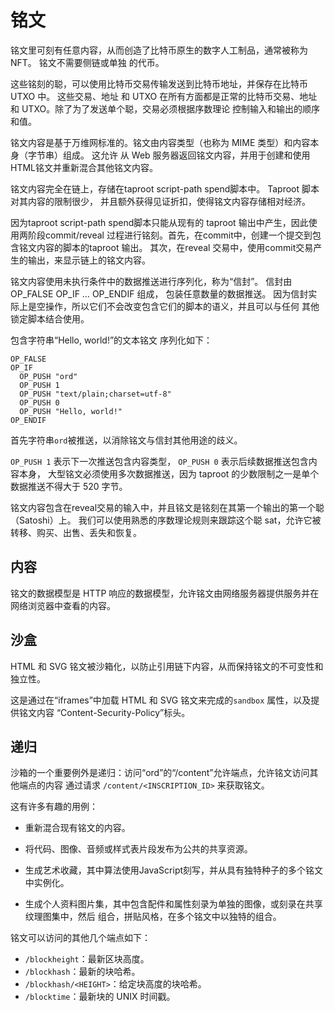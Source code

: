 铭文
============

铭文里可刻有任意内容，从而创造了比特币原生的数字人工制品，通常被称为 NFT。 铭文不需要侧链或单独
的代币。

这些铭刻的聪，可以使用比特币交易传输发送到比特币地址，并保存在比特币 UTXO 中。 这些交易、地址
和 UTXO 在所有方面都是正常的比特币交易、地址和 UTXO。除了为了发送单个聪，交易必须根据序数理论
控制输入和输出的顺序和值。

铭文内容是基于万维网标准的。铭文由内容类型（也称为 MIME 类型）和内容本身（字节串）组成。 这允许
从 Web 服务器返回铭文内容，并用于创建和使用HTML铭文并重新混合其他铭文内容。

铭文内容完全在链上，存储在taproot script-path spend脚本中。 Taproot 脚本对其内容的限制很少，
并且额外获得见证折扣，使得铭文内容存储相对经济。

因为taproot script-path spend脚本只能从现有的 taproot 输出中产生，因此使用两阶段commit/reveal
过程进行铭刻。首先，在commit中，创建一个提交到包含铭文内容的脚本的taproot 输出。 其次，在reveal
交易中，使用commit交易产生的输出，来显示链上的铭文内容。

铭文内容使用未执行条件中的数据推送进行序列化，称为“信封”。 信封由 OP_FALSE OP_IF … OP_ENDIF 组成，
包装任意数量的数据推送。 因为信封实际上是空操作，所以它们不会改变包含它们的脚本的语义，并且可以与任何
其他锁定脚本结合使用。

包含字符串“Hello, world!”的文本铭文 序列化如下：

```
OP_FALSE
OP_IF
  OP_PUSH "ord"
  OP_PUSH 1
  OP_PUSH "text/plain;charset=utf-8"
  OP_PUSH 0
  OP_PUSH "Hello, world!"
OP_ENDIF
```

首先字符串`ord`被推送，以消除铭文与信封其他用途的歧义。

`OP_PUSH 1` 表示下一次推送包含内容类型， `OP_PUSH 0` 表示后续数据推送包含内容本身，
大型铭文必须使用多次数据推送，因为 taproot 的少数限制之一是单个数据推送不得大于 520 字节。

铭文内容包含在reveal交易的输入中，并且铭文是铭刻在其第一个输出的第一个聪（Satoshi）上。 
我们可以使用熟悉的序数理论规则来跟踪这个聪 sat，允许它被转移、购买、出售、丢失和恢复。

内容
-------

铭文的数据模型是 HTTP 响应的数据模型，允许铭文由网络服务器提供服务并在网络浏览器中查看的内容。

沙盒
----------

HTML 和 SVG 铭文被沙箱化，以防止引用链下内容，从而保持铭文的不可变性和独立性。

这是通过在“iframes”中加载 HTML 和 SVG 铭文来完成的`sandbox` 属性，以及提供铭文内容
“Content-Security-Policy”标头。

递归
---------

沙箱的一个重要例外是递归：访问“ord”的“/content”允许端点，允许铭文访问其他端点的内容
通过请求 `/content/<INSCRIPTION_ID>` 来获取铭文。

这有许多有趣的用例：

- 重新混合现有铭文的内容。

- 将代码、图像、音频或样式表片段发布为公共的共享资源。

- 生成艺术收藏，其中算法使用JavaScript刻写，并从具有独特种子的多个铭文中实例化。

- 生成个人资料图片集，其中包含配件和属性刻录为单独的图像，或刻录在共享纹理图集中，然后
  组合，拼贴风格，在多个铭文中以独特的组合。

铭文可以访问的其他几个端点如下：

- `/blockheight`：最新区块高度。
- `/blockhash`：最新的块哈希。
- `/blockhash/<HEIGHT>`：给定块高度的块哈希。
- `/blocktime`：最新块的 UNIX 时间戳。